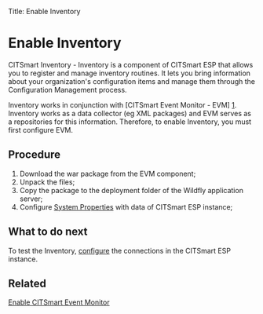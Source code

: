 Title: Enable Inventory

# Enable Inventory 

CITSmart Inventory - Inventory is a component of CITSmart ESP that allows you to register and manage inventory routines. It lets you bring information about your organization's configuration items and manage them through the Configuration Management process.  

Inventory works in conjunction with [CITSmart Event Monitor - EVM] [1]. Inventory works as a data collector (eg XML packages) and EVM serves as a repositories for this information. Therefore, to enable Inventory, you must first configure EVM.  


## Procedure  

1. Download the war package from the EVM component;  
2. Unpack the files;  
3. Copy the package to the deployment folder of the Wildfly application server;  
4. Configure [System Properties][2] with data of CITSmart ESP instance;

## What to do next  

To test the Inventory, [configure][3] the connections in the CITSmart ESP instance.

## Related

[Enable CITSmart Event Monitor][1]

[1]:/en-us/citsmart-esp-8/initial-settings/add-ons/event-monitor.html
[2]:/en-us/citsmart-esp-8/processes/event/configuration/set-inventory-connection.html
[3]:/en-us/citsmart-esp-8/get-started/installation-and-upgrade/4.perform-installation.html

